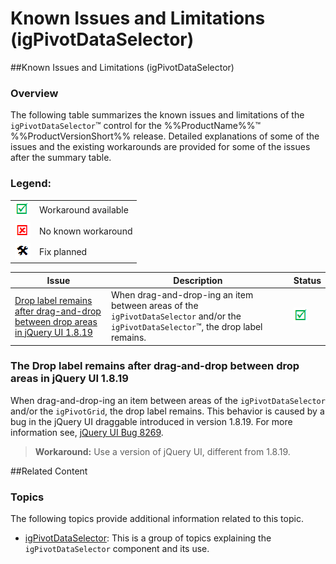 ﻿<!--
|metadata|
{
    "fileName": "igpivotdataselector-known-issues-and-limitations",
    "controlName": "igPivotDataSelector",
    "tags": ["Known Issues"]
}
|metadata|
-->

# Known Issues and Limitations (igPivotDataSelector)

##Known Issues and Limitations (igPivotDataSelector)

### Overview

The following table summarizes the known issues and limitations of the `igPivotDataSelector`™ control for the %%ProductName%%™ %%ProductVersionShort%% release. Detailed explanations of some of the issues and the existing workarounds are provided for some of the issues after the summary table.

### Legend:

<table class="table">
    <tbody>
        <tr>
            <td><img src="../../images/images/positive.png" alt="" class="img-responsive"></td>
            <td>Workaround available</td>
        </tr>
        <tr>
            <td><img src="../../images/images/negative.png" alt="" class="img-responsive"></td>
            <td>No known workaround</td>
        </tr>
        <tr>
            <td><img src="../../images/images/plannedFix.png" alt="" class="img-responsive"></td>
            <td>Fix planned</td>
        </tr>
    </tbody>
</table>



Issue| Description| Status
---|---|---
[Drop label remains after drag-and-drop between drop areas in jQuery UI 1.8.19](#drop-lable-problem)|When drag-and-drop-ing an item between areas of the `igPivotDataSelector` and/or the `igPivotDataSelector`™, the drop label remains.|![](../../images/images/positive.png)

### <a id="drop-lable-problem"></a>The Drop label remains after drag-and-drop between drop areas in jQuery UI 1.8.19

When drag-and-drop-ing an item between areas of the `igPivotDataSelector` and/or the `igPivotGrid`, the drop label remains. This behavior is caused by a bug in the jQuery UI draggable introduced in version 1.8.19. For more information see, [jQuery UI Bug 8269](http://bugs.jqueryui.com/ticket/8269).

>**Workaround:** Use a version of jQuery UI, different from 1.8.19.

##Related Content

### Topics

The following topics provide additional information related to this topic.

- [igPivotDataSelector](igPivotDataSelector.html): This is a group of topics explaining the `igPivotDataSelector` component and its use.





 

 



